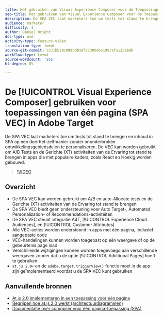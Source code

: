 ```yaml
---
title: Het gebruiken van Visual Experience Composer voor de Toepassingen van de Enige Pagina (SPA VEC) in Adobe Target
seo-title: Het gebruiken van Visual Experience Composer voor de Toepassingen van de Enige Pagina (SPA VEC) in Adobe Target
description: De SPA VEC laat marketers toe om tests tot stand te brengen en inhoud in SPA op een doe-het-zelfmanier zonder ononderbroken ontwikkelingsgebiedsdelen te personaliseren. De VEC kan worden gebruikt om A/B Tests en de Gerichte (XT) activiteiten van de Ervaring tot stand te brengen in apps die met populaire kaders, zoals React en Hoekig worden gebouwd.
audience: marketer
difficulty: 1
author: Daniel Wright
doc-type: use
activity-type: feature-video
translation-type: tm+mt
source-git-commit: b331bb29c099bd91df27300ebe199cafa12516db
workflow-type: tm+mt
source-wordcount: '261'
ht-degree: 0%

---
```



# De [!UICONTROL Visual Experience Composer] gebruiken voor toepassingen van één pagina (SPA VEC) in Adobe Target

De SPA VEC laat marketers toe om tests tot stand te brengen en inhoud in SPA op een doe-het-zelfmanier zonder ononderbroken ontwikkelingsgebiedsdelen te personaliseren. De VEC kan worden gebruikt om A/B Tests en de Gerichte (XT) activiteiten van de Ervaring tot stand te brengen in apps die met populaire kaders, zoals React en Hoekig worden gebouwd.

>[!VIDEO](https://video.tv.adobe.com/v/26249?quality=12)

## Overzicht

* De SPA VEC kan worden gebruikt om A/B en auto-Allocate tests en de Gerichte (XT) activiteiten van de Ervaring tot stand te brengen
* De SPA VEC biedt geen ondersteuning voor Auto Target-, Automated Personalization- of Recommendations-activiteiten
* De SPA VEC steunt integratie A4T, [!UICONTROL Experience Cloud Audiences], en [!UICONTROL Customer Attributes]
* Alle VEC-acties worden ondersteund in apps met één pagina, inclusief aangepaste code
* VEC-handelingen kunnen worden toegepast op één weergave of op de gebeurtenis page load
* Verschillende wijzigingen kunnen worden toegevoegd aan verschillende weergaven zonder dat u de optie [!UICONTROL Additional Pages] hoeft te gebruiken
* `at.js 2.0+` en de  `adobe.target.triggerView()` functie moet in de app zijn geïmplementeerd voordat u de SPA VEC kunt gebruiken

## Aanvullende bronnen

* [At.js 2.0 implementeren in een toepassing voor één pagina](../implementation/implement-atjs-20-in-a-single-page-application.md)
* [Begrijpen hoe at.js 2.0 werkt (architectuurdiagrammen)](../implementation/understanding-how-atjs-20-works.md)
* [Documentatie over composer voor één pagina-toepassing (SPA)](https://docs.adobe.com/help/en/target/using/experiences/spa-visual-experience-composer.html)
